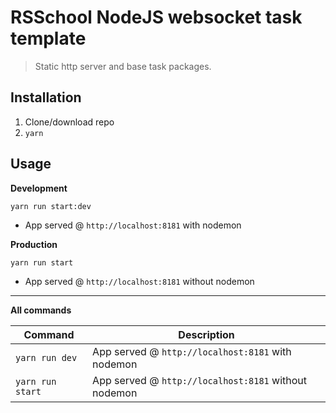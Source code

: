 # RSSchool NodeJS websocket task template
> Static http server and base task packages.

## Installation
1. Clone/download repo
2. `yarn`

## Usage
**Development**

`yarn run start:dev`

* App served @ `http://localhost:8181` with nodemon

**Production**

`yarn run start`

* App served @ `http://localhost:8181` without nodemon

---

**All commands**

Command | Description
--- | ---
`yarn run dev` | App served @ `http://localhost:8181` with nodemon
`yarn run start` | App served @ `http://localhost:8181` without nodemon
